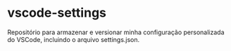 # vscode-settings
Repositório para armazenar e versionar minha configuração personalizada do VSCode, incluindo o arquivo settings.json.
